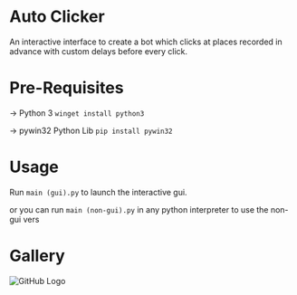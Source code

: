 # Auto Clicker
An interactive interface to create a bot which clicks at places recorded in advance with custom delays before every click.

# Pre-Requisites

-> Python 3 `winget install python3`

-> pywin32 Python Lib `pip install pywin32`

# Usage
    
Run `main (gui).py` to launch the interactive gui.

or you can run `main (non-gui).py` in any python interpreter to use the non-gui vers

# Gallery

![GitHub Logo](https://i.imgur.com/gurF4RB.png)
